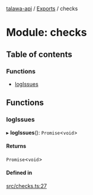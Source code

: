 [talawa-api](../README.md) / [Exports](../modules.md) / checks

# Module: checks

## Table of contents

### Functions

- [logIssues](checks.md#logissues)

## Functions

### logIssues

▸ **logIssues**(): `Promise`\<`void`\>

#### Returns

`Promise`\<`void`\>

#### Defined in

[src/checks.ts:27](https://github.com/PalisadoesFoundation/talawa-api/blob/7d5b1e7/src/checks.ts#L27)
